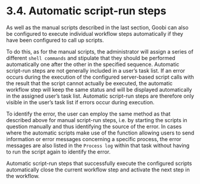 # 3.4. Automatic script-run steps

As well as the manual scripts described in the last section, Goobi can also be configured to execute individual workflow steps automatically if they have been configured to call up scripts. 

To do this, as for the manual scripts, the administrator will assign a series of different `shell commands` and stipulate that they should be performed automatically one after the other in the specified sequence. Automatic script-run steps are not generally included in a user’s task list. If an error occurs during the execution of the configured server-based script calls with the result that the script cannot actually be executed, the automatic workflow step will keep the same status and will be displayed automatically in the assigned user’s task list. Automatic script-run steps are therefore only visible in the user’s task list if errors occur during execution. 

To identify the error, the user can employ the same method as that described above for manual script-run steps, i.e. by starting the scripts in question manually and thus identifying the source of the error. In cases where the automatic scripts make use of the function allowing users to send information or error messages concerning a specific process, the error messages are also listed in the `Process log` within that task without having to run the script again to identify the error.

Automatic script-run steps that successfully execute the configured scripts automatically close the current workflow step and activate the next step in the workflow.

